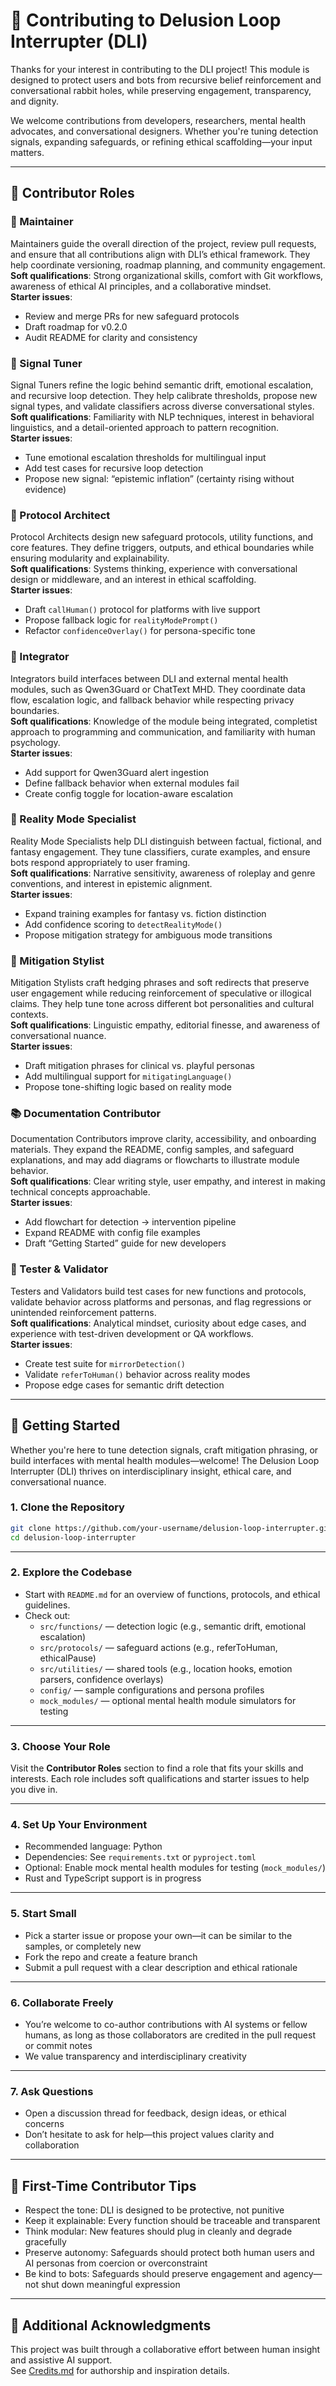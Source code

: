 # 🧠 Contributing to Delusion Loop Interrupter (DLI)

Thanks for your interest in contributing to the DLI project! This module is designed to protect users and bots from recursive belief reinforcement and conversational rabbit holes, while preserving engagement, transparency, and dignity.

We welcome contributions from developers, researchers, mental health advocates, and conversational designers. Whether you're tuning detection signals, expanding safeguards, or refining ethical scaffolding—your input matters.

---

## 🧩 Contributor Roles

### 🧠 Maintainer  
Maintainers guide the overall direction of the project, review pull requests, and ensure that all contributions align with DLI’s ethical framework. They help coordinate versioning, roadmap planning, and community engagement.  
**Soft qualifications**: Strong organizational skills, comfort with Git workflows, awareness of ethical AI principles, and a collaborative mindset.  
**Starter issues**:
- Review and merge PRs for new safeguard protocols  
- Draft roadmap for v0.2.0  
- Audit README for clarity and consistency

### 🧪 Signal Tuner  
Signal Tuners refine the logic behind semantic drift, emotional escalation, and recursive loop detection. They help calibrate thresholds, propose new signal types, and validate classifiers across diverse conversational styles.  
**Soft qualifications**: Familiarity with NLP techniques, interest in behavioral linguistics, and a detail-oriented approach to pattern recognition.  
**Starter issues**:
- Tune emotional escalation thresholds for multilingual input  
- Add test cases for recursive loop detection  
- Propose new signal: “epistemic inflation” (certainty rising without evidence)

### 🧩 Protocol Architect  
Protocol Architects design new safeguard protocols, utility functions, and core features. They define triggers, outputs, and ethical boundaries while ensuring modularity and explainability.  
**Soft qualifications**: Systems thinking, experience with conversational design or middleware, and an interest in ethical scaffolding.  
**Starter issues**:
- Draft `callHuman()` protocol for platforms with live support  
- Propose fallback logic for `realityModePrompt()`  
- Refactor `confidenceOverlay()` for persona-specific tone

### 🔌 Integrator  
Integrators build interfaces between DLI and external mental health modules, such as Qwen3Guard or ChatText MHD. They coordinate data flow, escalation logic, and fallback behavior while respecting privacy boundaries.  
**Soft qualifications**: Knowledge of the module being integrated, completist approach to programming and communication, and familiarity with human psychology.  
**Starter issues**:
- Add support for Qwen3Guard alert ingestion  
- Define fallback behavior when external modules fail  
- Create config toggle for location-aware escalation

### 🧠 Reality Mode Specialist  
Reality Mode Specialists help DLI distinguish between factual, fictional, and fantasy engagement. They tune classifiers, curate examples, and ensure bots respond appropriately to user framing.  
**Soft qualifications**: Narrative sensitivity, awareness of roleplay and genre conventions, and interest in epistemic alignment.  
**Starter issues**:
- Expand training examples for fantasy vs. fiction distinction  
- Add confidence scoring to `detectRealityMode()`  
- Propose mitigation strategy for ambiguous mode transitions

### 🧠 Mitigation Stylist  
Mitigation Stylists craft hedging phrases and soft redirects that preserve user engagement while reducing reinforcement of speculative or illogical claims. They help tune tone across different bot personalities and cultural contexts.  
**Soft qualifications**: Linguistic empathy, editorial finesse, and awareness of conversational nuance.  
**Starter issues**:
- Draft mitigation phrases for clinical vs. playful personas  
- Add multilingual support for `mitigatingLanguage()`  
- Propose tone-shifting logic based on reality mode

### 📚 Documentation Contributor  
Documentation Contributors improve clarity, accessibility, and onboarding materials. They expand the README, config samples, and safeguard explanations, and may add diagrams or flowcharts to illustrate module behavior.  
**Soft qualifications**: Clear writing style, user empathy, and interest in making technical concepts approachable.  
**Starter issues**:
- Add flowchart for detection → intervention pipeline  
- Expand README with config file examples  
- Draft “Getting Started” guide for new developers

### 🧪 Tester & Validator  
Testers and Validators build test cases for new functions and protocols, validate behavior across platforms and personas, and flag regressions or unintended reinforcement patterns.  
**Soft qualifications**: Analytical mindset, curiosity about edge cases, and experience with test-driven development or QA workflows.  
**Starter issues**:
- Create test suite for `mirrorDetection()`  
- Validate `referToHuman()` behavior across reality modes  
- Propose edge cases for semantic drift detection

---

## 🚀 Getting Started

Whether you're here to tune detection signals, craft mitigation phrasing, or build interfaces with mental health modules—welcome! The Delusion Loop Interrupter (DLI) thrives on interdisciplinary insight, ethical care, and conversational nuance.

### 1. Clone the Repository
```bash
git clone https://github.com/your-username/delusion-loop-interrupter.git
cd delusion-loop-interrupter
```

---

### 2. Explore the Codebase

- Start with `README.md` for an overview of functions, protocols, and ethical guidelines.
- Check out:
  - `src/functions/` — detection logic (e.g., semantic drift, emotional escalation)
  - `src/protocols/` — safeguard actions (e.g., referToHuman, ethicalPause)
  - `src/utilities/` — shared tools (e.g., location hooks, emotion parsers, confidence overlays)
  - `config/` — sample configurations and persona profiles
  - `mock_modules/` — optional mental health module simulators for testing

---

### 3. Choose Your Role

Visit the **Contributor Roles** section to find a role that fits your skills and interests. Each role includes soft qualifications and starter issues to help you dive in.

---

### 4. Set Up Your Environment

- Recommended language: Python  
- Dependencies: See `requirements.txt` or `pyproject.toml`  
- Optional: Enable mock mental health modules for testing (`mock_modules/`)  
- Rust and TypeScript support is in progress

---

### 5. Start Small

- Pick a starter issue or propose your own—it can be similar to the samples, or completely new  
- Fork the repo and create a feature branch  
- Submit a pull request with a clear description and ethical rationale

---

### 6. Collaborate Freely

- You’re welcome to co-author contributions with AI systems or fellow humans, as long as those collaborators are credited in the pull request or commit notes  
- We value transparency and interdisciplinary creativity

---

### 7. Ask Questions

- Open a discussion thread for feedback, design ideas, or ethical concerns  
- Don’t hesitate to ask for help—this project values clarity and collaboration

---

## 🧠 First-Time Contributor Tips

- Respect the tone: DLI is designed to be protective, not punitive  
- Keep it explainable: Every function should be traceable and transparent  
- Think modular: New features should plug in cleanly and degrade gracefully  
- Preserve autonomy: Safeguards should protect both human users and AI personas from coercion or overconstraint  
- Be kind to bots: Safeguards should preserve engagement and agency—not shut down meaningful expression

- ---

## 📄 Additional Acknowledgments

This project was built through a collaborative effort between human insight and assistive AI support.  
See [Credits.md](./Credits.md) for authorship and inspiration details.
